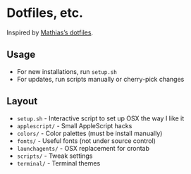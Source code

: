 # Dotfiles, etc.

Inspired by [Mathias’s dotfiles](https://github.com/mathiasbynens/dotfiles).

## Usage

* For new installations, run `setup.sh`
* For updates, run scripts manually or cherry-pick changes

## Layout

* `setup.sh` - Interactive script to set up OSX the way I like it
* `applescript/` - Small AppleScript hacks
* `colors/` - Color palettes (must be install manually)
* `fonts/` - Useful fonts (not under source control)
* `launchagents/` - OSX replacement for crontab
* `scripts/` - Tweak settings
* `terminal/` - Terminal themes
